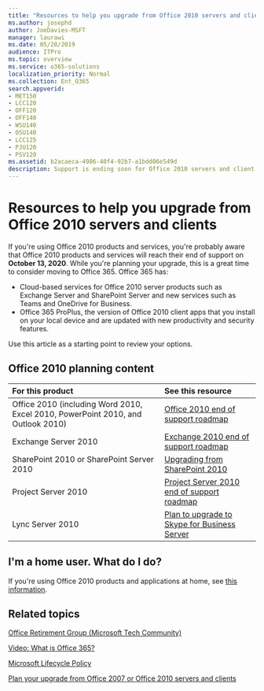 ```yaml
---
title: "Resources to help you upgrade from Office 2010 servers and clients"
ms.author: josephd
author: JoeDavies-MSFT
manager: laurawi
ms.date: 05/28/2019
audience: ITPro
ms.topic: overview
ms.service: o365-solutions
localization_priority: Normal
ms.collection: Ent_O365
search.appverid:
- MET150
- LCC120
- OFF120
- OFF140
- WSU140
- OSU140
- LCC125
- PJU120
- PSV120
ms.assetid: b2acaeca-4986-40f4-92b7-a1bdd06e549d
description: Support is ending soon for Office 2010 servers and client applications, and custom support agreements are not available. Use this article to start planning your upgrade now.
---
```


# Resources to help you upgrade from Office 2010 servers and clients

If you're using Office 2010 products and services, you're probably aware that Office 2010 products and services will reach their end of support on **October 13, 2020**. While you're planning your upgrade, this is a great time to consider moving to Office 365. Office 365 has:

- Cloud-based services for Office 2010 server products such as Exchange Server and SharePoint Server and new services such as Teams and OneDrive for Business.
- Office 365 ProPlus, the version of Office 2010 client apps that you install on your local device and are updated with new productivity and security features.

Use this article as a starting point to review your options.
      
## Office 2010 planning content
  
|**For this product**|**See this resource**|
|:-----|:-----|
|Office 2010 (including Word 2010, Excel 2010, PowerPoint 2010, and Outlook 2010)  <br/> |[Office 2010 end of support roadmap](https://docs.microsoft.com/DeployOffice/office-2010-end-support-roadmap) <br/> |
|Exchange Server 2010  <br/> |[Exchange 2010 end of support roadmap](exchange-2010-end-of-support.md) <br/> |
|SharePoint 2010 or SharePoint Server 2010  <br/> |[Upgrading from SharePoint 2010](upgrade-from-sharepoint-2010.md) <br/> |
|Project Server 2010 <br/> | [Project Server 2010 end of support roadmap](project-server-2010-end-of-support.md) <br/> |
|Lync Server 2010 <br/> | [Plan to upgrade to Skype for Business Server](https://docs.microsoft.com/skypeforbusiness/plan-your-deployment/upgrade) <br/> |
    
## I'm a home user. What do I do?

If you're using Office 2010 products and applications at home, see [this information](plan-upgrade-previous-versions-office.md#im-a-home-user-what-do-i-do).

## Related topics

[Office Retirement Group (Microsoft Tech Community)](https://go.microsoft.com/fwlink/?linkid=842065)
  
[Video: What is Office 365?](https://support.office.com/article/847caf12-2589-452c-8aca-1c009797678b.aspx)
  
[Microsoft Lifecycle Policy](https://go.microsoft.com/fwlink/?linkid=865200)

[Plan your upgrade from Office 2007 or Office 2010 servers and clients](plan-upgrade-previous-versions-office.md)

